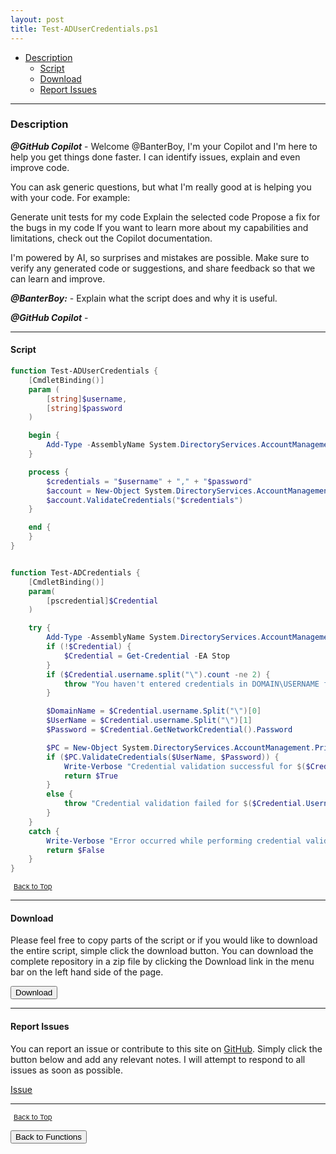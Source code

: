 ```yaml
---
layout: post
title: Test-ADUserCredentials.ps1
---
```


- [Description](#description)
  - [Script](#script)
  - [Download](#download)
  - [Report Issues](#report-issues)

---

### Description

**_@GitHub Copilot_** - Welcome @BanterBoy, I'm your Copilot and I'm here to help you get things done faster. I can identify issues, explain and even improve code.

You can ask generic questions, but what I'm really good at is helping you with your code. For example:

Generate unit tests for my code
Explain the selected code
Propose a fix for the bugs in my code
If you want to learn more about my capabilities and limitations, check out the Copilot documentation.

I'm powered by AI, so surprises and mistakes are possible. Make sure to verify any generated code or suggestions, and share feedback so that we can learn and improve.

**_@BanterBoy:_** - Explain what the script does and why it is useful.

**_@GitHub Copilot_** -

---

#### Script

```powershell
function Test-ADUserCredentials {
    [CmdletBinding()]
    param (
        [string]$username,
        [string]$password
    )

    begin {
        Add-Type -AssemblyName System.DirectoryServices.AccountManagement
    }

    process {
        $credentials = "$username" + "," + "$password"
        $account = New-Object System.DirectoryServices.AccountManagement.PrincipalContext([ DirectoryServices.AccountManagement.ContextType]::Domain, $env:userdomain),
        $account.ValidateCredentials("$credentials")
    }

    end {
    }
}


function Test-ADCredentials {
    [CmdletBinding()]
    param(
        [pscredential]$Credential
    )

    try {
        Add-Type -AssemblyName System.DirectoryServices.AccountManagement
        if (!$Credential) {
            $Credential = Get-Credential -EA Stop
        }
        if ($Credential.username.split("\").count -ne 2) {
            throw "You haven't entered credentials in DOMAIN\USERNAME format. Given value : $($Credential.Username)"
        }

        $DomainName = $Credential.username.Split("\")[0]
        $UserName = $Credential.username.Split("\")[1]
        $Password = $Credential.GetNetworkCredential().Password

        $PC = New-Object System.DirectoryServices.AccountManagement.PrincipalContext([System.DirectoryServices.AccountManagement.ContextType]::Domain, $DomainName)
        if ($PC.ValidateCredentials($UserName, $Password)) {
            Write-Verbose "Credential validation successful for $($Credential.Username)"
            return $True
        }
        else {
            throw "Credential validation failed for $($Credential.Username)"
        }
    }
    catch {
        Write-Verbose "Error occurred while performing credential validation. $_"
        return $False
    }
}
```

<span style="font-size:11px;"><a href="#"><i class="fas fa-caret-up" aria-hidden="true" style="color: white; margin-right:5px;"></i>Back to Top</a></span>

---

#### Download

Please feel free to copy parts of the script or if you would like to download the entire script, simple click the download button. You can download the complete repository in a zip file by clicking the Download link in the menu bar on the left hand side of the page.

<button class="btn" type="submit" onclick="window.open('/PowerShell/functions/activeDirectory/Test-ADUserCredentials.ps1')">
    <i class="fa fa-cloud-download-alt">
    </i>
        Download
</button>

---

#### Report Issues

You can report an issue or contribute to this site on <a href="https://github.com/BanterBoy/scripts-blog/issues">GitHub</a>. Simply click the button below and add any relevant notes. I will attempt to respond to all issues as soon as possible.

<!-- Place this tag where you want the button to render. -->

<a class="github-button" href="https://github.com/BanterBoy/scripts-blog/issues/new?title=Test-ADUserCredentials.ps1&body=There is a problem with this function. Please find details below." data-show-count="true" aria-label="Issue BanterBoy/scripts-blog on GitHub">Issue</a>

---

<span style="font-size:11px;"><a href="#"><i class="fas fa-caret-up" aria-hidden="true" style="color: white; margin-right:5px;"></i>Back to Top</a></span>

<a href="/menu/_pages/functions.html">
    <button class="btn">
        <i class='fas fa-reply'>
        </i>
            Back to Functions
    </button>
</a>

[1]: http://ecotrust-canada.github.io/markdown-toc
[2]: https://github.com/googlearchive/code-prettify
